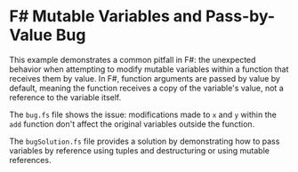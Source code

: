 # F# Mutable Variables and Pass-by-Value Bug

This example demonstrates a common pitfall in F#: the unexpected behavior when attempting to modify mutable variables within a function that receives them by value.  In F#, function arguments are passed by value by default, meaning the function receives a copy of the variable's value, not a reference to the variable itself.

The `bug.fs` file shows the issue: modifications made to `x` and `y` within the `add` function don't affect the original variables outside the function.

The `bugSolution.fs` file provides a solution by demonstrating how to pass variables by reference using tuples and destructuring or using mutable references.